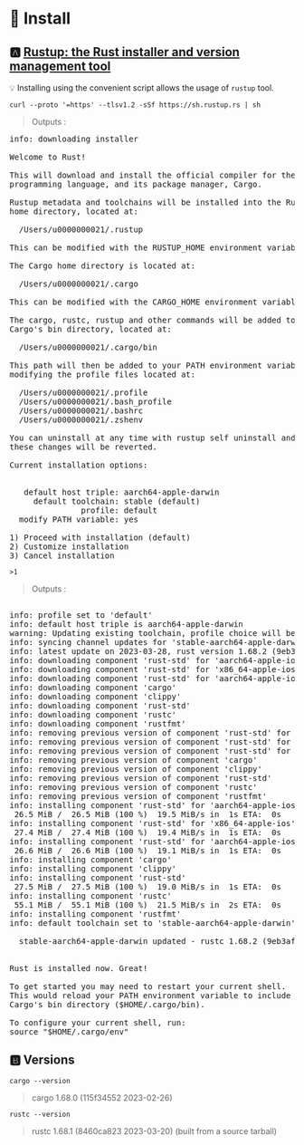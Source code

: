 # :construction: Install

## :a: [Rustup: the Rust installer and version management tool](https://www.rust-lang.org/learn/get-started)

:bulb: Installing using the convenient script allows the usage of `rustup` tool.

```
curl --proto '=https' --tlsv1.2 -sSf https://sh.rustup.rs | sh
```
> Outputs :
<pre>
info: downloading installer

Welcome to Rust!

This will download and install the official compiler for the Rust
programming language, and its package manager, Cargo.

Rustup metadata and toolchains will be installed into the Rustup
home directory, located at:

  /Users/u0000000021/.rustup

This can be modified with the RUSTUP_HOME environment variable.

The Cargo home directory is located at:

  /Users/u0000000021/.cargo

This can be modified with the CARGO_HOME environment variable.

The cargo, rustc, rustup and other commands will be added to
Cargo's bin directory, located at:

  /Users/u0000000021/.cargo/bin

This path will then be added to your PATH environment variable by
modifying the profile files located at:

  /Users/u0000000021/.profile
  /Users/u0000000021/.bash_profile
  /Users/u0000000021/.bashrc
  /Users/u0000000021/.zshenv

You can uninstall at any time with rustup self uninstall and
these changes will be reverted.

Current installation options:


   default host triple: aarch64-apple-darwin
     default toolchain: stable (default)
               profile: default
  modify PATH variable: yes

1) Proceed with installation (default)
2) Customize installation
3) Cancel installation
</pre>

```
>1
```
> Outputs :
<pre>

info: profile set to 'default'
info: default host triple is aarch64-apple-darwin
warning: Updating existing toolchain, profile choice will be ignored
info: syncing channel updates for 'stable-aarch64-apple-darwin'
info: latest update on 2023-03-28, rust version 1.68.2 (9eb3afe9e 2023-03-27)
info: downloading component 'rust-std' for 'aarch64-apple-ios-sim'
info: downloading component 'rust-std' for 'x86_64-apple-ios'
info: downloading component 'rust-std' for 'aarch64-apple-ios'
info: downloading component 'cargo'
info: downloading component 'clippy'
info: downloading component 'rust-std'
info: downloading component 'rustc'
info: downloading component 'rustfmt'
info: removing previous version of component 'rust-std' for 'aarch64-apple-ios-sim'
info: removing previous version of component 'rust-std' for 'x86_64-apple-ios'
info: removing previous version of component 'rust-std' for 'aarch64-apple-ios'
info: removing previous version of component 'cargo'
info: removing previous version of component 'clippy'
info: removing previous version of component 'rust-std'
info: removing previous version of component 'rustc'
info: removing previous version of component 'rustfmt'
info: installing component 'rust-std' for 'aarch64-apple-ios-sim'
 26.5 MiB /  26.5 MiB (100 %)  19.5 MiB/s in  1s ETA:  0s
info: installing component 'rust-std' for 'x86_64-apple-ios'
 27.4 MiB /  27.4 MiB (100 %)  19.4 MiB/s in  1s ETA:  0s
info: installing component 'rust-std' for 'aarch64-apple-ios'
 26.6 MiB /  26.6 MiB (100 %)  19.1 MiB/s in  1s ETA:  0s
info: installing component 'cargo'
info: installing component 'clippy'
info: installing component 'rust-std'
 27.5 MiB /  27.5 MiB (100 %)  19.0 MiB/s in  1s ETA:  0s
info: installing component 'rustc'
 55.1 MiB /  55.1 MiB (100 %)  21.5 MiB/s in  2s ETA:  0s
info: installing component 'rustfmt'
info: default toolchain set to 'stable-aarch64-apple-darwin'

  stable-aarch64-apple-darwin updated - rustc 1.68.2 (9eb3afe9e 2023-03-27) (from rustc 1.56.1 (59eed8a2a 2021-11-01))


Rust is installed now. Great!

To get started you may need to restart your current shell.
This would reload your PATH environment variable to include
Cargo's bin directory ($HOME/.cargo/bin).

To configure your current shell, run:
source "$HOME/.cargo/env"
</pre>

## :b: Versions

```
cargo --version
```
> cargo 1.68.0 (115f34552 2023-02-26)

```
rustc --version
```
> rustc 1.68.1 (8460ca823 2023-03-20) (built from a source tarball)

